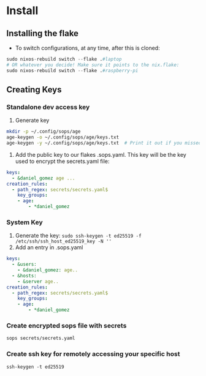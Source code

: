# Install 

## Installing the flake

<!-- TODO not done -->
- To switch configurations, at any time, after this is cloned:
```nix
sudo nixos-rebuild switch --flake .#laptop
# OR whatever you decide! Make sure it points to the nix.flake:
sudo nixos-rebuild switch --flake .#raspberry-pi
```

## Creating Keys

### Standalone dev access key

1. Generate key
```bash
mkdir -p ~/.config/sops/age
age-keygen -o ~/.config/sops/age/keys.txt
age-keygen -y ~/.config/sops/age/keys.txt  # Print it out if you missed it!
```

1. Add the public key to our flakes .sops.yaml. This key will be the key used to encrypt the secrets.yaml file:
```yaml
keys: 
  - &daniel_gomez age ...
creation_rules:
  - path_regex: secrets/secrets.yaml$
    key_groups:
    - age:
        - *daniel_gomez

```

### System Key


1. Generate the key: `sudo ssh-keygen -t ed25519 -f /etc/ssh/ssh_host_ed25519_key -N ''`
1. Add an entry in .sops.yaml 
```yaml
keys:
  - &users:
    - &daniel_gomez: age..
  - &hosts:
    - &server age..
creation_rules:
  - path_regex: secrets/secrets.yaml$
    key_groups:
    - age:
        - *daniel_gomez
```

### Create encrypted sops file with secrets
```bash
sops secrets/secrets.yaml
```

### Create ssh key for remotely accessing your specific host

`ssh-keygen -t ed25519`  
